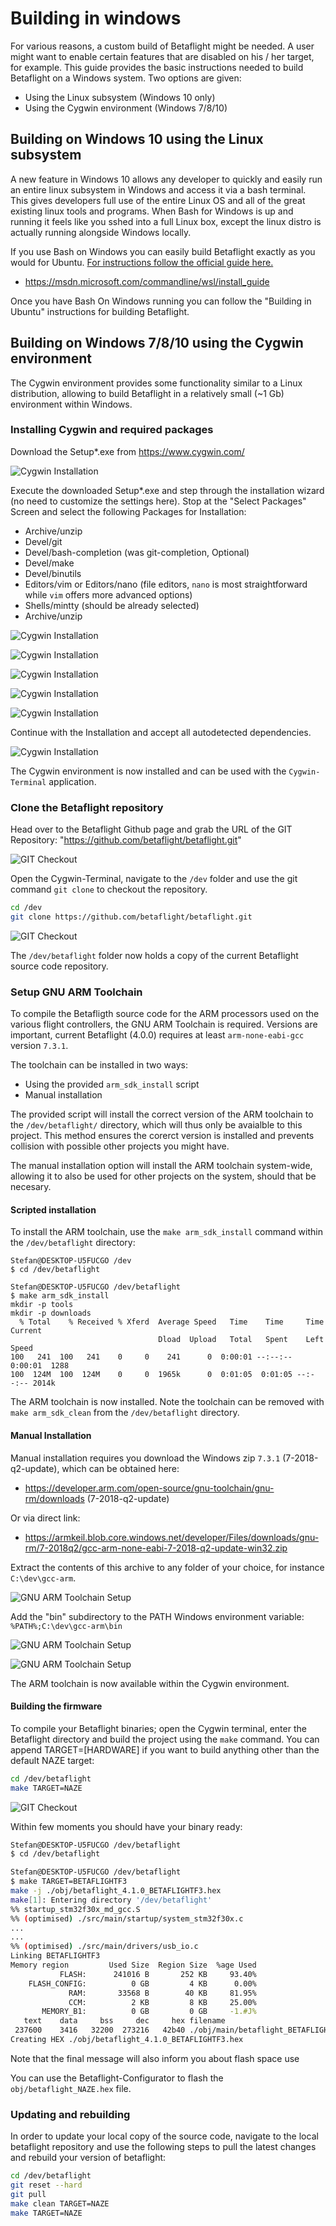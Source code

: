 # Building in windows

For various reasons, a custom build of Betaflight might be needed. A user might want to enable certain features that are disabled on his / her target, for example. This guide provides the basic instructions needed to build Betaflight on a Windows system. Two options are given:

- Using the Linux subsystem (Windows 10 only)
- Using the Cygwin environment (Windows 7/8/10)

## Building on Windows 10 using the Linux subsystem

A new feature in Windows 10 allows any developer to quickly and easily run an entire linux subsystem in Windows and access it via a bash terminal. This gives developers full use of the entire Linux OS and all of the great existing linux tools and programs. When Bash for Windows is up and running it feels like you sshed into a full Linux box, except the linux distro is actually running alongside Windows locally.

If you use Bash on Windows you can easily build Betaflight exactly as you would for Ubuntu. [For instructions follow the official guide here.](https://msdn.microsoft.com/commandline/wsl/install_guide)

- https://msdn.microsoft.com/commandline/wsl/install_guide

Once you have Bash On Windows running you can follow the "Building in Ubuntu" instructions for building Betaflight.

## Building on Windows 7/8/10 using the Cygwin environment

The Cygwin environment provides some functionality similar to a Linux distribution, allowing to build Betaflight in a relatively small (~1 Gb) environment within Windows.

### Installing Cygwin and required packages

Download the Setup\*.exe from https://www.cygwin.com/

![Cygwin Installation](../assets/001.cygwin_dl.png)

Execute the downloaded Setup\*.exe and step through the installation wizard (no need to customize the settings here). Stop at the "Select Packages" Screen and select the following Packages
for Installation:

- Archive/unzip
- Devel/git
- Devel/bash-completion (was git-completion, Optional)
- Devel/make
- Devel/binutils
- Editors/vim or Editors/nano (file editors, `nano` is most straightforward while `vim` offers more advanced options)
- Shells/mintty (should be already selected)
- Archive/unzip

![Cygwin Installation](../assets/002.cygwin_setup.png)

![Cygwin Installation](../assets/003.cygwin_setup.png)

![Cygwin Installation](../assets/004.cygwin_setup.png)

![Cygwin Installation](../assets/005.cygwin_setup.png)

![Cygwin Installation](../assets/006.cygwin_setup.png)

Continue with the Installation and accept all autodetected dependencies.

![Cygwin Installation](../assets/007.cygwin_setup.png)

The Cygwin environment is now installed and can be used with the `Cygwin-Terminal` application.

### Clone the Betaflight repository

Head over to the Betaflight Github page and grab the URL of the GIT Repository: "https://github.com/betaflight/betaflight.git"

![GIT Checkout](../assets/011.git_checkout.png)

Open the Cygwin-Terminal, navigate to the `/dev` folder and use the git command `git clone` to checkout the repository.

```bash
cd /dev
git clone https://github.com/betaflight/betaflight.git
```

![GIT Checkout](../assets/012.git_checkout.png)

The `/dev/betaflight` folder now holds a copy of the current Betaflight source code repository.

### Setup GNU ARM Toolchain

To compile the Betafligth source code for the ARM processors used on the various flight controllers, the GNU ARM Toolchain is required. Versions are important, current Betaflight (4.0.0) requires at least `arm-none-eabi-gcc` version `7.3.1`.

The toolchain can be installed in two ways:

- Using the provided `arm_sdk_install` script
- Manual installation

The provided script will install the correct version of the ARM toolchain to the `/dev/betaflight/` directory, which will thus only be avaialble to this project. This method ensures the corerct version is installed and prevents collision with possible other projects you might have.

The manual installation option will install the ARM toolchain system-wide, allowing it to also be used for other projects on the system, should that be necesary.

#### Scripted installation

To install the ARM toolchain, use the `make arm_sdk_install` command within the `/dev/betaflight` directory:

```
Stefan@DESKTOP-U5FUCGO /dev
$ cd /dev/betaflight

Stefan@DESKTOP-U5FUCGO /dev/betaflight
$ make arm_sdk_install
mkdir -p tools
mkdir -p downloads
  % Total    % Received % Xferd  Average Speed   Time    Time     Time  Current
                                 Dload  Upload   Total   Spent    Left  Speed
100   241  100   241    0     0    241      0  0:00:01 --:--:--  0:00:01  1288
100  124M  100  124M    0     0  1965k      0  0:01:05  0:01:05 --:--:-- 2014k
```

The ARM toolchain is now installed. Note the toolchain can be removed with `make arm_sdk_clean` from the `/dev/betaflight` directory.

#### Manual Installation

Manual installation requires you download the Windows zip `7.3.1` (7-2018-q2-update), which can be obtained here:

- https://developer.arm.com/open-source/gnu-toolchain/gnu-rm/downloads (7-2018-q2-update)

Or via direct link:

- https://armkeil.blob.core.windows.net/developer/Files/downloads/gnu-rm/7-2018q2/gcc-arm-none-eabi-7-2018-q2-update-win32.zip

Extract the contents of this archive to any folder of your choice, for instance `C:\dev\gcc-arm`.

![GNU ARM Toolchain Setup](../assets/008.toolchain.png)

Add the "bin" subdirectory to the PATH Windows environment variable: `%PATH%;C:\dev\gcc-arm\bin`

![GNU ARM Toolchain Setup](../assets/009.toolchain_path.png)

![GNU ARM Toolchain Setup](../assets/010.toolchain_path.png)

The ARM toolchain is now available within the Cygwin environment.

#### Building the firmware

To compile your Betaflight binaries; open the Cygwin terminal, enter the Betaflight directory and build the project using the `make` command. You can append TARGET=[HARDWARE] if you want to build anything other than the default NAZE target:

```bash
cd /dev/betaflight
make TARGET=NAZE
```

![GIT Checkout](../assets/013.compile.png)

Within few moments you should have your binary ready:

```bash
Stefan@DESKTOP-U5FUCGO /dev/betaflight
$ cd /dev/betaflight

Stefan@DESKTOP-U5FUCGO /dev/betaflight
$ make TARGET=BETAFLIGHTF3
make -j ./obj/betaflight_4.1.0_BETAFLIGHTF3.hex
make[1]: Entering directory '/dev/betaflight'
%% startup_stm32f30x_md_gcc.S
%% (optimised) ./src/main/startup/system_stm32f30x.c
...
...
%% (optimised) ./src/main/drivers/usb_io.c
Linking BETAFLIGHTF3
Memory region         Used Size  Region Size  %age Used
           FLASH:      241016 B       252 KB     93.40%
    FLASH_CONFIG:          0 GB         4 KB      0.00%
             RAM:       33568 B        40 KB     81.95%
             CCM:          2 KB         8 KB     25.00%
       MEMORY_B1:          0 GB         0 GB     -1.#J%
   text    data     bss     dec     hex filename
 237600    3416   32200  273216   42b40 ./obj/main/betaflight_BETAFLIGHTF3.elf
Creating HEX ./obj/betaflight_4.1.0_BETAFLIGHTF3.hex
```

Note that the final message will also inform you about flash space use

You can use the Betaflight-Configurator to flash the `obj/betaflight_NAZE.hex` file.

### Updating and rebuilding

In order to update your local copy of the source code, navigate to the local betaflight repository and use the following steps to pull the latest changes and rebuild your version of betaflight:

```bash
cd /dev/betaflight
git reset --hard
git pull
make clean TARGET=NAZE
make TARGET=NAZE
```
